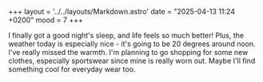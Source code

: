 +++
layout = '../../layouts/Markdown.astro'
date = "2025-04-13 11:24 +0200"
mood = 7
+++

I finally got a good night's sleep, and life feels so much better! Plus, the weather today is especially nice - it's going to be 20 degrees around noon. I've really missed the warmth. I'm planning to go shopping for some new clothes, especially sportswear since mine is really worn out. Maybe I'll find something cool for everyday wear too.